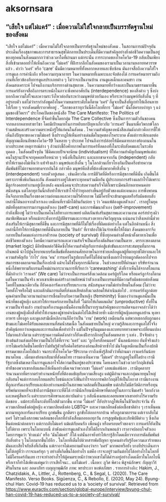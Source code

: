 # aksornsara

## “เสียใจ แต่ไม่แคร์” : เมื่อความไม่ใส่ใจกลายเป็นบรรทัดฐานใหม่ของสังคม

“เสียใจ แต่ไม่แคร์” : เมื่อความไม่ใส่ใจกลายเป็นบรรทัดฐานใหม่ของสังคม
.
ในสถานการณ์ปัจจุบัน ประเด็นเรื่องสุขภาพและการสาธารณสุขได้กลายเป็นประเด็นที่มีความสำคัญอย่างยิ่งต่อชีวิตความเป็นอยู่ของทุกคนในสังคมมากกว่าช่วงเวลาใดที่ผ่านมา แต่กระนั้น การระบาดของโรคโควิด-19 กลับเป็นเพียงสิ่งที่เข้ามาตอกย้ำให้เห็นถึงความ ‘ไม่แคร์’ ที่ฝังรากลึกในสังคมของเรามาเป็นเวลานานหลายทศวรรษแล้ว
.
คำว่า ‘แคร์’ หรือ ‘care’ นั้นมีความหมายที่ทั้งหลากหลายและซับซ้อน มันอาจสื่อถึงความใส่ใจ การดูแล การคำนึงถึง หรือความกรุณาอาทร ในความหมายที่เฉพาะและจับต้องได้ การแคร์หมายรวมถึงงานที่เกี่ยวข้องกับการดูแลประเภทต่าง ๆ ไม่ว่าจะเป็นงานบ้าน งานดูแลเด็กและคนชรา งานสังคมสงเคราะห์ ไปจนถึงงานบริการทางด้านสุขภาพ
.
ในความหมายที่กว้างและเป็นนามธรรมมากขึ้น การแคร์ยังอาจสื่อถึงการตระหนักในภาวะพึ่งพาอาศัยกัน (interdependence) ของสิ่งต่าง ๆ ซึ่งบ่งบอกถึงความใส่ใจและความระวังไหวต่อกันระหว่างมนุษย์ด้วยกันเอง หรือระหว่างมนุษย์กับสิ่งอื่น ๆ ที่อยู่รอบตัว แต่ไม่ว่าเรากำลังพูดถึงในความหมายระดับใดก็ตาม ‘แคร์’ ก็ดูจะเป็นสิ่งที่ถูกทำให้เลือนหายไปเรื่อย ๆ จากสังคมที่เราอาศัยอยู่
.
“โลกของเราทุกวันนี้คือโลกที่การ ‘ไม่แคร์’ นั้นได้ครอบงำทุก ๆ แง่มุมของชีวิตเรา” ประโยคเปิดของหนังสือ The Care Manifesto: The Politics of Interdependence ที่จัดทำขึ้นโดยกลุ่ม The Care Collective ซึ่งเป็นการรวมตัวกันของคนจากหลากหลายสาขาวิชา โดยมีเป้าหมายในการหยิบยกปัญหาเกี่ยวกับ ‘การแคร์’ ขึ้นมาเพื่อวิพากษ์โลกร่วมสมัยและสร้างความตระหนักรู้ให้แก่คนในสังคม
.
ใจความสำคัญของหนังสือเล่มดังกล่าวคือการชี้ให้เห็นถึงปัญหาของความไม่แคร์ ซึ่งปรากฏให้เห็นอย่างเด่นชัดในยุคของโรคระบาด ตั้งแต่การเพิกเฉยต่อสัญญาณเตือนภัยของโควิด-19 ในหลาย ๆ ประเทศ ไปจนถึงการปล่อยให้มีคนตายกลางท้องถนนในบางประเทศ เหตุการณ์ต่าง ๆ ล้วนบ่งชี้ถึงศักยภาพในการแคร์ที่ลดลงทั้งในระดับสังคมและในระดับบุคคล
.
ในสังคมปัจจุบัน วิธีคิดแบบปัจเจกนิยม (individualism) ที่ให้ความสำคัญกับมนุษย์แต่ละคนในฐานะปัจเจกบุคคลหรือหน่วย ๆ หนึ่งที่เป็นอิสระ และแยกขาดจากกัน (independent) กลับทำให้เรามองไม่เห็นว่า แท้จริงแล้ว มนุษย์และสิ่งอื่น ๆ ในโลกล้วนเกี่ยวโยงกันเป็นเครือข่ายความสัมพันธ์ที่ไม่อาจแยกขาดจากกันได้ กล่าวคือ มนุษย์คือสิ่งที่ต้องพึ่งพาอาศัยสิ่งอื่น ๆ (interdependent) รอบตัวอยู่เสมอ
.
เช่นเดียวกัน การมีชีวิตที่ดีหรือการมีสุขภาพที่ดีนั้น เกิดขึ้นได้เพราะเราพึ่งพิงกันและกัน สังคมดำรงอยู่ได้เพราะทุกคนร่วมมือกัน ผู้ประกอบการสร้างผลกำไรได้เพราะมีลูกจ้างคอยทำงานอยู่เบื้องหลัง คนหนึ่งคนจะประสบความสำเร็จได้ก็เพราะมีคนอีกหลายคนคอยสนับสนุน แต่โลกทุกวันนี้กลับทำให้เราเข้าใจไปว่าทุกอย่างขึ้นอยู่กับตัวของแต่ละคนเอง การพึ่งพาคนอื่นจึงกลายเป็นเรื่องของความอ่อนแอและความไร้ศักยภาพ ไม่มีใครที่จะเข้ามาดูแลหรือรับผิดชอบสิ่งเหล่านี้ได้นอกจากตัวเราเอง เหมือนที่เรามักได้ยินกันบ่อย ๆ ว่า ‘คนแพ้ต้องดูแลตัวเอง’
.
เราอยู่ในยุคสมัยที่อุตสาหกรรมการดูแลตัวเอง (self-care) และการพัฒนาตัวเอง (self-improvement) กำลังเฟื่องฟู ไม่ว่าจะเป็นเทคโนโลยีทางการเเพทย์ ผลิตภัณฑ์เสริมสุขภาพและความงาม คอร์สบำรุงผิว สมาชิกฟิตเนส หรือแม้กระทั่งการปฏิบัติธรรมและการแสวงหาทางจิตวิญญาณ แน่นอนว่าสิ่งเหล่านี้ช่วยส่งเสริมให้เรามีสุขภาพที่ดีขึ้น และการมีสุขภาพที่ดีก็ไม่ใช่เรื่องที่ผิดแต่อย่างใด แต่ในอีกด้านหนึ่ง สิ่งเหล่านี้ก็ทำให้การมีสุขภาพที่ดีนั้นกลายเป็น ‘สินค้า’ ที่เราต้องใช้เงินจ่ายเพื่อให้ได้มา สังคมของเราจึงกลายเป็นสังคมแห่งการเอาตัวรอด (society of survival) ที่ซึ่งทุกคนต่างตั้งหน้าตั้งตาหาเงินเพื่อต่อชีวิตของตัวเอง โดยมีความสามารถและความสำเร็จเป็นเครื่องตัดสินความเป็นตาย
.
ตรรกะของตลาด (market logic) มีอิทธิพลต่อวิธีคิดซึ่งให้ความสำคัญกับการต่อสู้แข่งขันและการสะสมทุนที่มากจนเกินพอดี นำไปสู่นโยบายแบบรัดเข็มขัดที่ลดทอนศักยภาพในการช่วยเหลือดูแลผู้ที่ตกทุกข์ได้ยากและให้ความสำคัญกับ ‘กำไร’ ก่อน ‘คน’ การแคร์ในรูปแบบใดที่ไม่ได้นำมาซึ่งผลกำไรย่อมถูกตัดออกไปจากสมการของตลาดจนเป็นเรื่องปกติ แม้จะไม่ใช่ในทุกกรณีก็ตาม
.
ในช่วงหลายปีที่ผ่านมา บริษัทจำนวนหนึ่งได้พยายามรีแบรนด์ใหม่ผ่านกระบวนการที่เรียกว่า ‘carewashing’ ดังที่เราเห็นได้จากสโลแกนที่มักอ้างว่า ‘เราแคร์’ (We care) ไม่ว่าจะเป็นการแคร์สิ่งแวดล้อม แคร์ผู้บริโภค หรือแคร์ลูกจ้างก็ตาม แต่ในความเป็นจริง พวกเขาเพียงแค่สร้างภาพลักษณ์ว่าตัวเองเป็นเเบรนด์ที่มีความรับผิดชอบต่อสังคม โดยที่ในขณะเดียวกัน ก็ยังคงเอารัดเอาเปรียบแรงงาน สนับสนุนความไม่เท่าเทียมในสังคม (ไม่ว่าจะโดยตั้งใจหรือไม่) และผลักดันการผลิตที่ส่งผลเสียต่อสิ่งแวดล้อมให้ดำเนินต่อไป
.
การแคร์ยังถูกด้อยคุณค่ามาเป็นเวลานานผ่านการเชื่อมโยงกับความเป็นหญิง (femininity) ซึ่งมองว่างานดูแลนั้นเป็นหน้าที่ของผู้หญิง และทำให้การแคร์กลายเป็นสิ่งที่ ‘ไม่ก่อให้เกิดผลผลิต’ (unproductive) ทั้งที่ในความเป็นจริงแล้ว งานบ้านหรืองานดูแลนั้นคืองานที่เป็นรากฐานสำคัญของการผลิตจนอาจกล่าวได้ว่า งานของผู้หญิงคือสิ่งที่ทำให้งานของผู้ชายดำเนินต่อไปได้เสียด้วยซ้ำ แม้การที่ผู้หญิงคอยดูแลบ้าน หุงหาอาหาร เลี้ยงลูก และดูแลสามีเมื่อเลิกงานก็ถือว่าเป็น ‘งาน’ (work) เหมือนกัน แต่พวกเธอกลับถูกมองข้ามและไม่เคยได้รับผลตอบแทนที่สมน้ำสมเนื้อ ในสังคมชายเป็นใหญ่ ความรู้สึกและการดูแลใส่ใจจึงสำคัญน้อยกว่าเหตุผลและการผลิตเพื่อทำกำไร แม้ในปัจจุบันมุมมองและบทบาททางเพศจะเปลี่ยนแปลงไปมากแล้วก็ตาม แต่รากฐานความคิดดังกล่าวก็ยังคงฝังรากลึกอยู่ในสังคมหลาย ๆ แห่ง
.
ปัจจัยต่าง ๆ ข้างต้นล้วนส่งผลให้ความเป็นไปได้ที่เราจะ ‘แคร์’ และ ‘ถูกใครสักคนแคร์’ นั้นลดน้อยลง อันที่จริงแล้ว การไม่แคร์เกิดขึ้นโดยที่เราไม่ทันรู้ตัวหรือคิดไตร่ตรองก่อนเสียด้วยซ้ำไป มันจึงดูเหมือนเป็นเรื่องปกติธรรมดาของโลกไปแล้ว จนกระทั่งโรคโควิด-19ระบาด เราถึงเพิ่งรู้สึกตัวว่าที่ผ่านมา เราแคร์กันน้อยขนาดไหน
.
เมื่อมองย้อนกลับมาที่สังคมไทย เรามองเห็นความ ‘ไม่แคร์’ ปรากฏอยู่ในที่ใดบ้าง เรามีรัฐบาลซึ่งล้มเหลวในการดูแลเอาใจใส่ความเป็นอยู่ของประชาชน โดยเฉพาะในช่วงเวลาวิกฤติเช่นนี้ ท่าทีของพวกเขากลับแสดงให้เห็นอย่างชัดเจนว่าพวกเขา ‘ไม่แคร์’ เลยแม้แต่น้อย
.
เรามีบุคลากรจำนวนมากที่ตรากตรำทำงานหนักทั้งที่ต้องเผชิญกับความเสี่ยงสูง แต่ผู้มีอำนาจและกลุ่มนายทุนใหญ่กลับสนใจแต่การกอบโกยผลประโยชน์และหวังฟันกำไรจากการพลิกวิกฤติให้เป็นโอกาส เรามีแรงงานที่ถูกเอารัดเอาเปรียบและต้องทำงานหนักในสภาพแวดล้อมที่เป็นมลพิษ แต่กลับไม่มีสวัสดิการหรือทุนทรัพย์มากพอที่จะเข้าถึงการมีสุขภาวะที่ดีได้ เรามีนักเรียนนักศึกษาที่ตกอยู่ในสภาวะซึมเศร้า วิตกกังวล และหดหู่สิ้นหวัง แต่ระบบการศึกษาและสถาบันต่าง ๆ กลับนิ่งเฉยและลอยแพพวกเขาอย่างไร้ความรับผิดชอบ
.
แม้กระทั่งในระดับที่ใกล้ตัวมากขึ้น ความ ‘ไม่แคร์’ ก็ยังปรากฏให้เห็นในชีวิตประจำวัน ทั้งความเกลียดชังต่อผู้หญิง ความเกลียดชังต่อ LGBTQ+ และความเกลียดชังต่อเชื้อชาติต่าง ๆ เราเห็นคนมากมายถูกเอารัดเอาเปรียบ ถูกข่มขืน ถูกตีตรา ถูกขับไล่ออกจากบ้าน หรือถูกฆาตกรรม แต่เรากลับไม่แคร์ ไม่รวมถึงสภาพแวดล้อมของโลกที่กำลังเสื่อมถอยลงทุกวัน การสูญพันธุ์และภัยพิบัติต่าง ๆ ซึ่งเกิดขึ้นต่อหน้าต่อตาเรา แต่เรากลับไม่แคร์ แม้แต่กับคนรัก เพื่อนฝูง หรือครอบครัวของเรา การแคร์ก็ยังเป็นไปได้ยาก เพราะในโลกแบบนี้ ลำพังแค่การดูแลตัวเองให้ได้ก็ยากเกินพอแล้ว เราอาจปลอบใจตัวเองโดยการพูดว่า ‘ช่างแม่ง’ หรือ ‘ฉันไม่แคร์’ ก็ได้ แต่นั่นอาจยิ่งทำให้เรารู้สึกโดดเดี่ยวจากการตัดสัมพันธ์กับสิ่งต่าง ๆ ในโลกมากขึ้นไปอีก
.
ในโลกที่เต็มไปด้วยสารพัดปัญหา ทุกคนต่างรับรู้ถึงความเลวร้ายของมันและเสียใจกับสิ่งที่เกิดขึ้น แต่เราอาจไม่เคยถามตัวเองว่าเรา ‘แคร์’ มากพอหรือยัง
บางทีประเด็นอาจไม่ได้อยู่ที่ว่า เราจะแคร์ทุก ๆ อย่างที่เกิดขึ้นได้อย่างไร แต่คือ เราจะอยู่ร่วมกันต่อไปได้อย่างไรในโลกที่ไม่มีใครแคร์กันเลย เราจะทำอย่างไรให้ผู้คนตระหนักว่าพวกเขาไม่ได้ดำรงอยู่อย่างโดดเดี่ยวในโลกใบนี้
หรือเราก็ทำได้เพียงแค่พูดว่า เราเสียใจนะ.. แต่ไม่แคร์
.
เนื้อหา: ภูวิศ พิศวง
พิสูจน์อักษร: กัญญาวีร์ ศิริมโนรม และ ลลดาภัทร เบญญาพุฒิภัส
ภาพ: พรประภา พงษ์ลภัสธร
.
รายการอ้างอิง:
Hakim, J., Chatzidakis, A., Littler, J., Rottenberg, C., & Segal, L. (2020). The Care Manifesto. Verso Books.
Sigüenza, C., & Rebollo, E. (2020, May 24). Byung-chul Han: Covid-19 has reduced us to a ‘society of survival’. Retrieved from https://www.euractiv.com/section/global-europe/interview/byung-chul-han-covid-19-has-reduced-us-to-a-society-of-survival/

